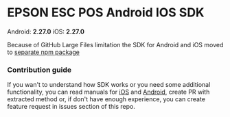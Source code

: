 # EPSON ESC POS Android IOS SDK

Android: <strong>2.27.0</strong>
iOS: <strong>2.27.0</strong>

Because of GitHub Large Files limitation the SDK for Android and iOS moved to [separate npm package](https://www.npmjs.com/package/react-native-esc-pos-printer-sdk)

### Contribution guide

If you wan't to understand how SDK works or you need some additional functionality, you can read manuals for [iOS](./iOS_v2.27.0.pdf) and [Android](./android_v2.27.0.pdf), create PR with extracted method or, if don't have enough experience, you can create feature request in issues section of this repo.

